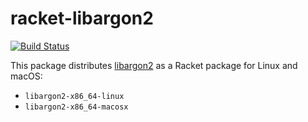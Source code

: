 # racket-libargon2

[![Build Status](https://img.shields.io/endpoint.svg?url=https%3A%2F%2Factions-badge.atrox.dev%2FBogdanp%2Fracket-libargon2%2Fbadge&style=flat)](https://actions-badge.atrox.dev/Bogdanp/racket-libargon2/goto)

This package distributes [libargon2] as a Racket package for Linux and macOS:

* `libargon2-x86_64-linux`
* `libargon2-x86_64-macosx`

[libargon2]: https://github.com/P-H-C/phc-winner-argon2
